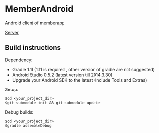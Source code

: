 MemberAndroid
=============

Android client of memberapp

[Server](https://github.com/zzp8164/MemberWebservice) 



Build instructions
------------------

Dependency:

- Gradle 1.11 (1.11 is required , other version of gradle are not suggested)
- Android Studio 0.5.2 (latest version till 2014.3.30)
- Upgrade your Android SDK to the latest (Include Tools and Extras)

Setup:

    $cd <your_project_dir>
    $git submodule init && git submodule update

Debug builds:

    $cd <your_project_dir>
    $gradle assembleDebug
